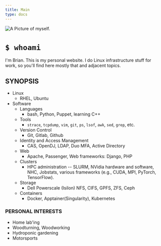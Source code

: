 ```yaml
---
title: Main
type: docs
---
```

![A Picture of myself.](/meMedium.jpeg)

# `$ whoami`
I'm Brian. This is my personal website. I do Linux infrastructure stuff for work, so you'll find here mostly that and adjacent topics.

## SYNOPSIS
  - Linux
    - RHEL, Ubuntu
  - Software
    - Languages
      - bash, Python, Puppet, learning C++
    - Tools
      - `strace`, `tcpdump`, `vim`, `git`, `ps`, `lsof`, `awk`, `sed`, `grep`, etc.
    - Version Control
      - Git, Gitlab, Github
    - Identity and Access Management
      - CAS, OpenDJ, LDAP, Duo MFA, Active Directory
    - Web
      - Apache, Passenger, Web frameworks: Django, PHP
    - Clusters
      - HPC administration -- SLURM, NVidia hardware and software, NHC, Jobstats, various frameworks (e.g., CUDA, MPI, PyTorch, TensorFlow).
    - Storage
      - Dell Powerscale (Isilon) NFS, CIFS, GPFS, ZFS, Ceph
    - Containers
      - Docker, Apptainer(Singularity), Kubernetes

  ### PERSONAL INTERESTS
  * Home lab'ing
  * Woodturning, Woodworking
  * Hydroponic gardening
  * Motorsports
